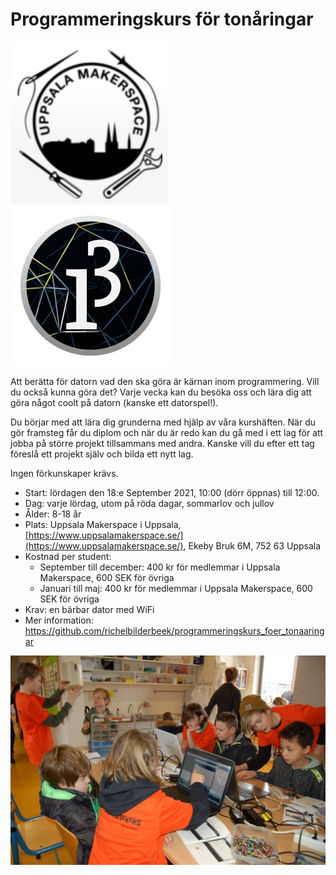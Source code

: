 # Programmeringskurs för tonåringar

![](../pics/uppsala_makerspace_50.png)![](../pics/processing3_logo_50.png)

Att berätta för datorn vad den ska göra är kärnan inom programmering.
Vill du också kunna göra det? Varje vecka kan du besöka oss
och lära dig att göra något coolt på datorn (kanske ett datorspel!).

Du börjar med att lära dig grunderna med hjälp av våra kurshäften.
När du gör framsteg får du diplom och när du är redo kan du gå med
i ett lag för att jobba på större projekt tillsammans med andra.
Kanske vill du efter ett tag föreslå ett projekt själv och bilda ett nytt lag.

Ingen förkunskaper krävs.

 * Start: lördagen den 18:e September 2021, 10:00 (dörr öppnas) till 12:00.
 * Dag: varje lördag, utom på röda dagar, sommarlov och jullov
 * Ålder: 8-18 år
 * Plats: Uppsala Makerspace i Uppsala, [https://www.uppsalamakerspace.se/](https://www.uppsalamakerspace.se/),
   Ekeby Bruk 6M, 752 63 Uppsala
 * Kostnad per student:
   * September till december: 400 kr för medlemmar i Uppsala Makerspace, 600 SEK för övriga
   * Januari till maj: 400 kr för medlemmar i Uppsala Makerspace, 600 SEK för övriga
 * Krav: en bärbar dator med WiFi
 * Mer information: https://github.com/richelbilderbeek/programmeringskurs_foer_tonaaringar

![](../pics/20180210OpenDagDjo_3.jpg)

